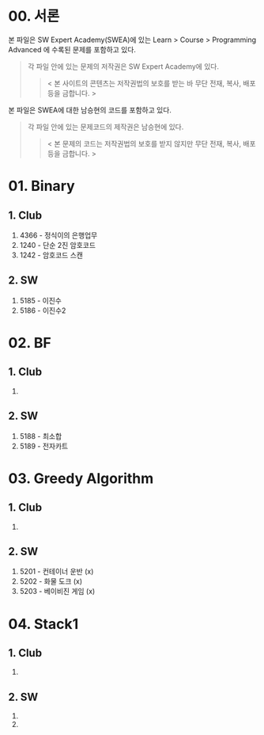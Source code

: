# 00. 서론

본 파일은 SW Expert Academy(SWEA)에 있는 Learn > Course > Programming Advanced 에 수록된 문제를 포함하고 있다.

> 각 파일 안에 있는 문제의 저작권은 SW Expert Academy에 있다.   
>
> > < 본 사이트의 콘텐츠는 저작권법의 보호를 받는 바 무단 전재, 복사, 배포 등을 금합니다. >



본 파일은 SWEA에 대한 남승현의 코드를 포함하고 있다.

> 각 파일 안에 있는 문제코드의 제작권은 남승현에 있다. 
>
> > < 본 문제의 코드는 저작권법의 보호를 받지 않지만 무단 전재, 복사, 배포 등을 금합니다. >



# 01. Binary

## 1. Club

1. 4366 - 정식이의 은행업무
2. 1240 - 단순 2진 암호코드
3. 1242 - 암호코드 스캔

## 2. SW

1. 5185 - 이진수
2. 5186 - 이진수2



# 02. BF

## 1. Club

1. 

## 2. SW

1. 5188 - 최소합
2. 5189 - 전자카트



# 03. Greedy Algorithm

## 1. Club

1. 

## 2. SW

1. 5201 - 컨테이너 운반 (x)
2. 5202 - 화물 도크 (x)
3. 5203 - 베이비진 게임 (x)



# 04. Stack1

## 1. Club

1. 

## 2. SW

1. 

21. 
